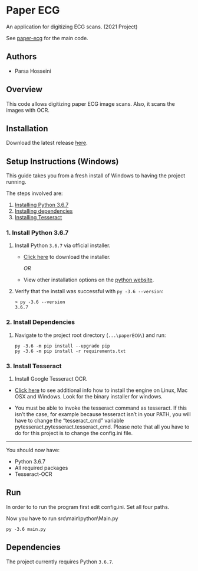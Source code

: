 # Paper ECG

An application for digitizing ECG scans. (2021 Project)

See [paper-ecg](https://github.com/Tereshchenkolab/paper-ecg) for the main code.

## Authors

- Parsa Hosseini

## Overview

This code allows digitizing paper ECG image scans. Also, it scans the images with OCR.

## Installation

Download the latest release [here](https://github.com/sudoparsa/paperECG/releases).


## Setup Instructions (Windows)

This guide takes you from a fresh install of Windows to having the project running.

The steps involved are:

1. [Installing Python 3.6.7](#1-install-python-367)
1. [Installing dependencies](#2-install-dependencies)
1. [Installing Tesseract](#3-install-tesseract)



### 1. Install Python 3.6.7

1. Install Python `3.6.7` via official installer. 

    - [Click here](https://www.python.org/ftp/python/3.6.7/python-3.6.7-amd64.exe) to download the installer.

        *OR*
    - View other installation options on the [python website](https://www.python.org/downloads/release/python-367/).

1. Verify that the install was successful with `py -3.6 --version`:

    ```
    > py -3.6 --version
    3.6.7
    ```



### 2. Install Dependencies

1. Navigate to the project root directory (`...\paperECG\`) and run:

    ```
    py -3.6 -m pip install --upgrade pip
    py -3.6 -m pip install -r requirements.txt
    ```



### 3. Install Tesseract

1. Install Google Tesseract OCR.

- [Click here](https://github.com/tesseract-ocr/tesseract) to see additional info how to install the engine on Linux, Mac OSX and Windows. Look for the binary installer for windows.

- You must be able to invoke the tesseract command as tesseract. If this isn’t the case, for example because tesseract isn’t in your PATH, you will have to change the “tesseract_cmd” variable pytesseract.pytesseract.tesseract_cmd. Please note that all you have to do for this project is to change the config.ini file.
---

You should now have:

- Python 3.6.7
- All required packages
- Tesseract-OCR


## Run

In order to to run the program first edit config.ini. Set all four paths.

Now you have to run src\main\python\Main.py

```
py -3.6 main.py
```


## Dependencies

The project currently requires Python `3.6.7`.

